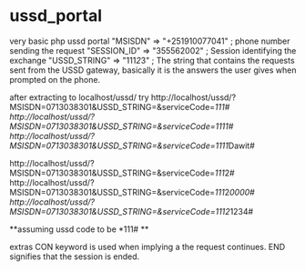 # ussd_portal
very basic php ussd portal
"MSISDN" => "+251910077041" ; phone number sending the request
"SESSION_ID" => "355562002" ; Session identifying the exchange
"USSD_STRING" => "111*2*3" ; The string that contains the requests sent from the USSD gateway, basically it is the answers the user gives when prompted on the phone.

after extracting to localhost/ussd/
try
http://localhost/ussd/?MSISDN=0713038301&USSD_STRING=&serviceCode=*111#
http://localhost/ussd/?MSISDN=0713038301&USSD_STRING=&serviceCode=*111*1#
http://localhost/ussd/?MSISDN=0713038301&USSD_STRING=&serviceCode=*111*1*Dawit#

http://localhost/ussd/?MSISDN=0713038301&USSD_STRING=&serviceCode=*111*2#
http://localhost/ussd/?MSISDN=0713038301&USSD_STRING=&serviceCode=*111*2*0000#
http://localhost/ussd/?MSISDN=0713038301&USSD_STRING=&serviceCode=*111*2*1234#

**assuming ussd code to be *111#  **

extras
CON keyword is used when implying a the request continues.
END signifies that the session is ended.
